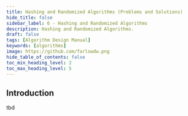```yaml
---
title: Hashing and Randomized Algorithms (Problems and Solutions)
hide_title: false
sidebar_label: 6 - Hashing and Randomized Algorithms
description: Hashing and Randomized Algorithms.
draft: false
tags: [Algorithm Design Manual]
keywords: [algorithms]
image: https://github.com/farlowdw.png
hide_table_of_contents: false
toc_min_heading_level: 2
toc_max_heading_level: 5
---
```


## Introduction

tbd

